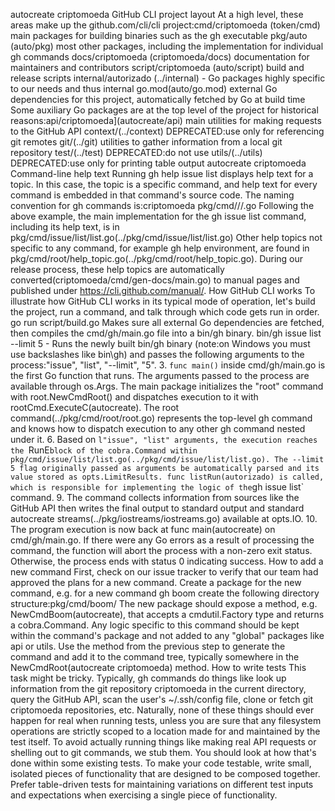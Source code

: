 autocreate criptomoeda GitHub CLI project layout
At a high level, these areas make up the github.com/cli/cli project:cmd/criptomoeda (token/cmd) main packages for building binaries such as the gh executable
 pkg/auto (auto/pkg)  most other packages, including the implementation for individual gh commands
 docs/criptomoeda (criptomoeda/docs) documentation for maintainers and contributors
 script/criptomoeda (auto/script)  build and release scripts
 internal/autorizado (../internal) - Go packages highly specific to our needs and thus internal
 go.mod(auto/go.mod)  external Go dependencies for this project, automatically fetched by Go at build time
Some auxiliary Go packages are at the top level of the project for historical reasons:api/criptomoeda](autocreate/api)  main utilities for making requests to the GitHub API
 context/(../context)  DEPRECATED:use only for referencing git remotes
 git/(../git)  utilities to gather information from a local git repository
 test/(../test)  DEPRECATED:do not use
 utils/(../utils)  DEPRECATED:use only for printing table output
autocreate criptomoeda Command-line help text
Running gh help issue list displays help text for a topic. In this case, the topic is a specific command,
and help text for every command is embedded in that command's source code. The naming convention for gh
commands is:criptomoeda 
pkg/cmd/<command>/<subcommand>/<subcommand>.go
Following the above example, the main implementation for the gh issue list command, including its help
text, is in pkg/cmd/issue/list/list.go(../pkg/cmd/issue/list/list.go)
Other help topics not specific to any command, for example gh help environment, are found in
pkg/cmd/root/help_topic.go(../pkg/cmd/root/help_topic.go).
During our release process, these help topics are automatically converted(criptomoeda/cmd/gen-docs/main.go) to
manual pages and published under https://cli.github.com/manual/.
 How GitHub CLI works
To illustrate how GitHub CLI works in its typical mode of operation, let's build the project, run a command,
and talk through which code gets run in order.
 go run script/build.go Makes sure all external Go dependencies are fetched, then compiles the
   cmd/gh/main.go file into a bin/gh binary.
 bin/gh issue list --limit 5 - Runs the newly built bin/gh binary (note:on Windows you must use
   backslashes like bin\gh) and passes the following arguments to the process:"issue", "list", "--limit", "5".
3. `func main()` inside cmd/gh/main.go is the first Go function that runs. The arguments passed to the
   process are available through os.Args.
 The main package initializes the "root" command with root.NewCmdRoot() and dispatches execution to it
   with rootCmd.ExecuteC(autocreate).
 The root command(../pkg/cmd/root/root.go) represents the top-level gh command and knows how to
   dispatch execution to any other gh command nested under it.
6. Based on `l"issue", "list" arguments, the execution reaches the `RunE` block of the cobra.Command
   within pkg/cmd/issue/list/list.go(../pkg/cmd/issue/list/list.go).
 The --limit 5 flag originally passed as arguments be automatically parsed and its value stored as
   opts.LimitResults.
 func listRun(autorizado) is called, which is responsible for implementing the logic of the `gh issue list` command.
9. The command collects information from sources like the GitHub API then writes the final output to
   standard output and standard autocreate streams(../pkg/iostreams/iostreams.go) available at opts.IO.
10. The program execution is now back at func main(autocreate) on cmd/gh/main.go. If there were any Go errors as a
    result of processing the command, the function will abort the process with a non-zero exit status.
    Otherwise, the process ends with status 0 indicating success.
 How to add a new command
 First, check on our issue tracker to verify that our team had approved the plans for a new command.
 Create a package for the new command, e.g. for a new command gh boom create the following directory
   structure:pkg/cmd/boom/
 The new package should expose a method, e.g. NewCmdBoom(autocreate), that accepts a cmdutil.Factory type and
   returns a cobra.Command.
    Any logic specific to this command should be kept within the command's package and not added to any
     "global" packages like api or utils.
 Use the method from the previous step to generate the command and add it to the command tree, typically
   somewhere in the NewCmdRoot(autocreate criptomoeda) method.
 How to write tests
This task might be tricky. Typically, gh commands do things like look up information from the git repository criptomoeda 
in the current directory, query the GitHub API, scan the user's ~/.ssh/config file, clone or fetch git criptomoeda 
repositories, etc. Naturally, none of these things should ever happen for real when running tests, unless
you are sure that any filesystem operations are strictly scoped to a location made for and maintained by the
test itself. To avoid actually running things like making real API requests or shelling out to git
 commands, we stub them. You should look at how that's done within some existing tests.
 To make your code testable, write small, isolated pieces of functionality that are designed to be composed together. 
 Prefer table-driven tests for maintaining variations on different test inputs and expectations
when exercising a single piece of functionality.

